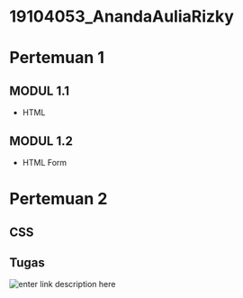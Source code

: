 # 19104053_AnandaAuliaRizky
# Pertemuan 1
 ## MODUL 1.1
 - HTML
 ## MODUL 1.2
 - HTML Form
# Pertemuan 2
 ## CSS
 ## Tugas 
 ![enter link description here](https://i.postimg.cc/66b3kzc8/D-KULIAH-SEMESTER-5-DPW-Prak-DPW-19104053-Ananda-Aulia-Rizky-Pertemuan-2-Latihan-about-html.png)
